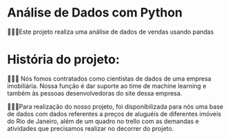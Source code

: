 # Análise de Dados com Python

👨🏾‍💻Este projeto realiza uma análise de dados de vendas usando pandas 

# História do projeto:

👨🏾‍💻 Nós fomos contratados como cientistas de dados de uma empresa imobiliária. Nossa função é dar suporte ao time de machine learning e também às pessoas desenvolvedoras do site dessa empresa.

👨🏾‍💻Para realização do nosso projeto, foi disponibilizada para nós uma base de dados com dados referentes a preços de aluguéis de diferentes imóveis do Rio de Janeiro, além de um quadro no trello com as demandas e atividades que precisamos realizar no decorrer do projeto.

